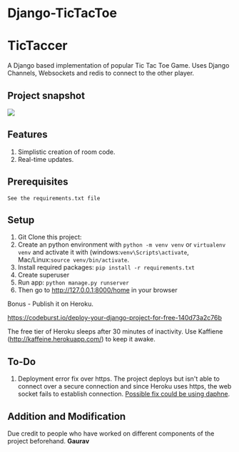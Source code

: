 # Django-TicTacToe


# TicTaccer
A Django based implementation of popular Tic Tac Toe Game. Uses Django Channels, Websockets and redis to connect to the other player.

<h2>Project snapshot</h2>
<img src="./tictac.gif?raw=true">



## Features
1. Simplistic creation of room code.
2. Real-time updates. 


<h2>Prerequisites</h2>
<code>See the requirements.txt file</code>

## Setup
1. Git Clone this project:
2. Create an python environment with ```python -m venv venv``` or ```virtualenv venv``` and activate it with (windows:```venv\Scripts\activate```, Mac/Linux:```source venv/bin/activate```.
3. Install required packages: ``` pip install -r requirements.txt ```
4. Create superuser
5. Run app: ``` python manage.py runserver ```
6. Then go to http://127.0.0.1:8000/home in your browser

Bonus - Publish it on Heroku.

https://codeburst.io/deploy-your-django-project-for-free-140d73a2c76b

The free tier of Heroku sleeps after 30 minutes of inactivity. Use Kaffiene (http://kaffeine.herokuapp.com/) to keep it awake. 

## To-Do
1. Deployment error fix over https. The project deploys but isn't able to connect over a secure connection and since Heroku uses https, the web socket fails to establish connection. [Possible fix could be using daphne](https://www.youtube.com/watch?v=zizzeE4Obc0&list=WL&index=10). 



## Addition and Modification
Due credit to people who have worked on different components of the project beforehand. **Gaurav**
